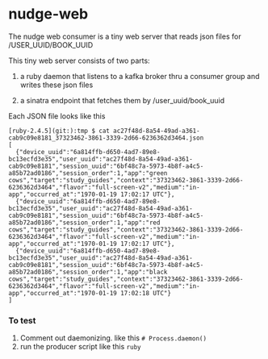 # nudge-web

The nudge web consumer is a tiny web server that reads json files
for /USER_UUID/BOOK_UUID

This tiny web server consists of two parts:
1) a ruby daemon that listens to a kafka broker thru a consumer
group and writes these json files
   
2) a sinatra endpoint that fetches them by /user_uuid/book_uuid

Each JSON file looks like this
```bigquery
[ruby-2.4.5](git:):tmp $ cat ac27f48d-8a54-49ad-a361-cab9c09e8181_37323462-3861-3339-2d66-6236362d3464.json 
[
  {"device_uuid":"6a814ffb-d650-4ad7-89e8-bc13ecfd3e35","user_uuid":"ac27f48d-8a54-49ad-a361-cab9c09e8181","session_uuid":"6bf48c7a-5973-4b8f-a4c5-a85b72ad0186","session_order":1,"app":"green cows","target":"study_guides","context":"37323462-3861-3339-2d66-6236362d3464","flavor":"full-screen-v2","medium":"in-app","occurred_at":"1970-01-19 17:02:17 UTC"},
  {"device_uuid":"6a814ffb-d650-4ad7-89e8-bc13ecfd3e35","user_uuid":"ac27f48d-8a54-49ad-a361-cab9c09e8181","session_uuid":"6bf48c7a-5973-4b8f-a4c5-a85b72ad0186","session_order":1,"app":"red cows","target":"study_guides","context":"37323462-3861-3339-2d66-6236362d3464","flavor":"full-screen-v2","medium":"in-app","occurred_at":"1970-01-19 17:02:17 UTC"},
  {"device_uuid":"6a814ffb-d650-4ad7-89e8-bc13ecfd3e35","user_uuid":"ac27f48d-8a54-49ad-a361-cab9c09e8181","session_uuid":"6bf48c7a-5973-4b8f-a4c5-a85b72ad0186","session_order":1,"app":"black cows","target":"study_guides","context":"37323462-3861-3339-2d66-6236362d3464","flavor":"full-screen-v2","medium":"in-app","occurred_at":"1970-01-19 17:02:18 UTC"}
]
```

### To test
1) Comment out daemonizing.  like this
   `# Process.daemon()`
2) run the producer script like this
   `ruby `
